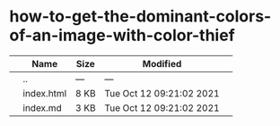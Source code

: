 how-to-get-the-dominant-colors-of-an-image-with-color-thief
===========================================================

<table><thead><tr class="header"><th></th><th>Name</th><th>Size</th><th>Modified</th><th></th></tr></thead><tbody><tr class="odd"><td></td><td><span class="goup">..</span></td><td>—</td><td>—</td><td></td></tr><tr class="even"><td></td><td><span class="name">index.html</span></td><td>8 KB</td><td>Tue Oct 12 09:21:02 2021</td><td></td></tr><tr class="odd"><td></td><td><span class="name">index.md</span></td><td>3 KB</td><td>Tue Oct 12 09:21:02 2021</td><td></td></tr></tbody></table>
